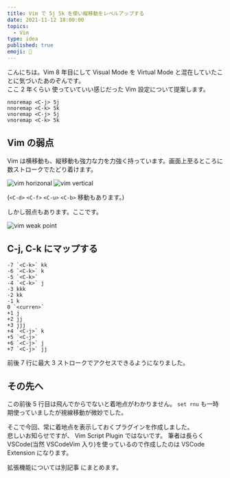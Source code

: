 ```yaml
---
title: Vim で 5j 5k を使い縦移動をレベルアップする
date: 2021-11-12 18:00:00
topics:
  - Vim
type: idea
published: true
emoji: 🚀
---
```


こんにちは。Vim 8 年目にして Visual Mode を Virtual Mode と混在していたことに気づいたあのぞんです。  
ここ 2 年くらい 使っていていい感じだった Vim 設定について提案します。

```
nnoremap <C-j> 5j
nnoremap <C-k> 5k
vnoremap <C-j> 5j
vnoremap <C-k> 5k
```

## Vim の弱点

Vim は横移動も、縦移動も強力な力を力強く持っています。画面上至るところに数ストロークでたどり着けます。

![vim horizonal](https://elzup-image-storage.s3.amazonaws.com/blog/vim-ho.png)
![vim vertical](https://elzup-image-storage.s3.amazonaws.com/blog/vim-va.png)

(`<C-d>` `<C-f>` `<C-u>` `<C-b>` 移動もあります。)

しかし弱点もあります。ここです。

![vim weak point](https://elzup-image-storage.s3.amazonaws.com/blog/vim-weakpoint.png)

## C-j, C-k にマップする

```
-7 `<C-k>` kk
-6 `<C-k>` k
-5 `<C-k>`
-4 `<C-k>` j
-3 kkk
-2 kk
-1 k
0 `<curren>`
+1 j
+2 jj
+3 jjj
+4 `<C-j>` k
+5 `<C-j>`
+6 `<C-j>` j
+7 `<C-j>` jj
```

前後 7 行に最大 3 ストロークでアクセスできるようになりました。

## その先へ

この前後 5 行目は飛んでからでないと着地点がわかりません。
`set rnu` も一時期使っていましたが視線移動が微妙でした。

そこで今回、常に着地点を表示しておくプラグインを作成しました。  
悲しいお知らせですが、 Vim Script Plugin ではないです。
筆者は長らく VSCode(当然 VSCodeVim 入り)を使っているので作成したのは VSCode Extension になります。

拡張機能については別記事 [](https://zenn.dev/anozon/articles/checkall-bookmarklet)にまとめます。
